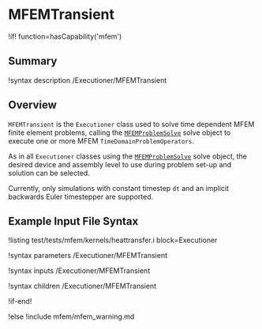 # MFEMTransient

!if! function=hasCapability('mfem')

## Summary

!syntax description /Executioner/MFEMTransient

## Overview

`MFEMTransient` is the `Executioner` class used to solve time dependent MFEM finite element
problems, calling the [`MFEMProblemSolve`](MFEMProblemSolve.md) solve object to execute one or more
MFEM `TimeDomainProblemOperators`.

As in all `Executioner` classes using the [`MFEMProblemSolve`](MFEMProblemSolve.md) solve object,
the desired device and assembly level to use during problem set-up and solution can be selected.

Currently, only simulations with constant timestep `dt` and an implicit backwards Euler timestepper
are supported.

## Example Input File Syntax

!listing test/tests/mfem/kernels/heattransfer.i block=Executioner

!syntax parameters /Executioner/MFEMTransient

!syntax inputs /Executioner/MFEMTransient

!syntax children /Executioner/MFEMTransient

!if-end!

!else
!include mfem/mfem_warning.md

